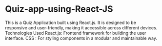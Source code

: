 # Quiz-app-using-React-JS
This is a Quiz Application built using React.js. It is designed to be responsive and user-friendly, making it accessible across different devices.
Technologies Used
React.js: Frontend framework for building the user interface.
CSS : For styling components in a modular and maintainable way.

